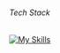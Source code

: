 ###### _Tech Stack_
[![My Skills](https://skillicons.dev/icons?i=java,spring,aws,docker,react,github,theme=default)](https://skillicons.dev)

<!--
## Hi there 👋

**devbsu/devbsu** is a ✨ _special_ ✨ repository because its `README.md` (this file) appears on your GitHub profile.

Here are some ideas to get you started:

- 🔭 I’m currently working on ...
- 🌱 I’m currently learning ...
- 👯 I’m looking to collaborate on ...
- 🤔 I’m looking for help with ...
- 💬 Ask me about ...
- 📫 How to reach me: ...
- 😄 Pronouns: ...
- ⚡ Fun fact: ...
-->
